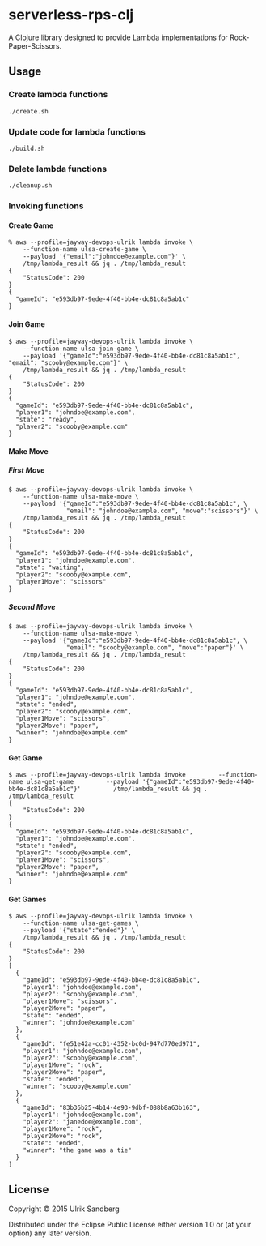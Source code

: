 # serverless-rps-clj

A Clojure library designed to provide Lambda implementations for Rock-Paper-Scissors.

## Usage

### Create lambda functions

    ./create.sh
    
### Update code for lambda functions

    ./build.sh
    
### Delete lambda functions

    ./cleanup.sh
    
### Invoking functions

#### Create Game

    % aws --profile=jayway-devops-ulrik lambda invoke \
        --function-name ulsa-create-game \
        --payload '{"email":"johndoe@example.com"}' \
        /tmp/lambda_result && jq . /tmp/lambda_result
    {
        "StatusCode": 200
    }
    {
      "gameId": "e593db97-9ede-4f40-bb4e-dc81c8a5ab1c"
    }

#### Join Game

    $ aws --profile=jayway-devops-ulrik lambda invoke \
        --function-name ulsa-join-game \
        --payload '{"gameId":"e593db97-9ede-4f40-bb4e-dc81c8a5ab1c", "email": "scooby@example.com"}' \
        /tmp/lambda_result && jq . /tmp/lambda_result
    {
        "StatusCode": 200
    }
    {
      "gameId": "e593db97-9ede-4f40-bb4e-dc81c8a5ab1c",
      "player1": "johndoe@example.com",
      "state": "ready",
      "player2": "scooby@example.com"
    }

#### Make Move

##### First Move

    $ aws --profile=jayway-devops-ulrik lambda invoke \
        --function-name ulsa-make-move \
        --payload '{"gameId":"e593db97-9ede-4f40-bb4e-dc81c8a5ab1c", \
                    "email": "johndoe@example.com", "move":"scissors"}' \
        /tmp/lambda_result && jq . /tmp/lambda_result 
    {
        "StatusCode": 200
    }
    {
      "gameId": "e593db97-9ede-4f40-bb4e-dc81c8a5ab1c",
      "player1": "johndoe@example.com",
      "state": "waiting",
      "player2": "scooby@example.com",
      "player1Move": "scissors"
    }

##### Second Move

    $ aws --profile=jayway-devops-ulrik lambda invoke \
        --function-name ulsa-make-move \
        --payload '{"gameId":"e593db97-9ede-4f40-bb4e-dc81c8a5ab1c", \
                    "email": "scooby@example.com", "move":"paper"}' \
        /tmp/lambda_result && jq . /tmp/lambda_result 
    {
        "StatusCode": 200
    }
    {
      "gameId": "e593db97-9ede-4f40-bb4e-dc81c8a5ab1c",
      "player1": "johndoe@example.com",
      "state": "ended",
      "player2": "scooby@example.com",
      "player1Move": "scissors",
      "player2Move": "paper",
      "winner": "johndoe@example.com"
    }

#### Get Game

    $ aws --profile=jayway-devops-ulrik lambda invoke         --function-name ulsa-get-game         --payload '{"gameId":"e593db97-9ede-4f40-bb4e-dc81c8a5ab1c"}'         /tmp/lambda_result && jq . /tmp/lambda_result 
    {
        "StatusCode": 200
    }
    {
      "gameId": "e593db97-9ede-4f40-bb4e-dc81c8a5ab1c",
      "player1": "johndoe@example.com",
      "state": "ended",
      "player2": "scooby@example.com",
      "player1Move": "scissors",
      "player2Move": "paper",
      "winner": "johndoe@example.com"
    }

#### Get Games

    $ aws --profile=jayway-devops-ulrik lambda invoke \
        --function-name ulsa-get-games \
        --payload '{"state":"ended"}' \
        /tmp/lambda_result && jq . /tmp/lambda_result 
    {
        "StatusCode": 200
    }
    [
      {
        "gameId": "e593db97-9ede-4f40-bb4e-dc81c8a5ab1c",
        "player1": "johndoe@example.com",
        "player2": "scooby@example.com",
        "player1Move": "scissors",
        "player2Move": "paper",
        "state": "ended",
        "winner": "johndoe@example.com"
      },
      {
        "gameId": "fe51e42a-cc01-4352-bc0d-947d770ed971",
        "player1": "johndoe@example.com",
        "player2": "scooby@example.com",
        "player1Move": "rock",
        "player2Move": "paper",
        "state": "ended",
        "winner": "scooby@example.com"
      },
      {
        "gameId": "83b36b25-4b14-4e93-9dbf-088b8a63b163",
        "player1": "johndoe@example.com",
        "player2": "janedoe@example.com",
        "player1Move": "rock",
        "player2Move": "rock",
        "state": "ended",
        "winner": "the game was a tie"
      }
    ]

## License

Copyright © 2015 Ulrik Sandberg

Distributed under the Eclipse Public License either version 1.0 or (at
your option) any later version.
